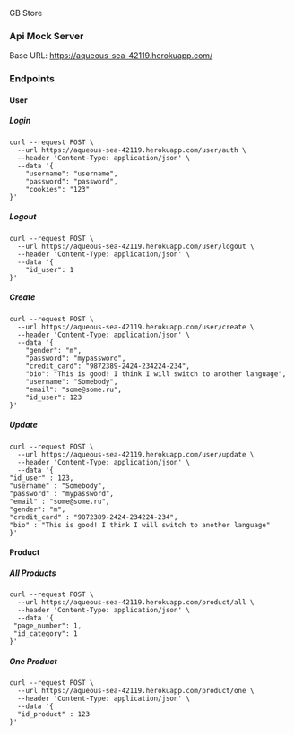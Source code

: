 GB Store


### Api Mock Server
Base URL: https://aqueous-sea-42119.herokuapp.com/

### Endpoints

#### User
##### Login
```
curl --request POST \
  --url https://aqueous-sea-42119.herokuapp.com/user/auth \
  --header 'Content-Type: application/json' \
  --data '{
	"username": "username",
	"password": "password",
	"cookies": "123"
}'
```

##### Logout
```
curl --request POST \
  --url https://aqueous-sea-42119.herokuapp.com/user/logout \
  --header 'Content-Type: application/json' \
  --data '{
	"id_user": 1
}'
```

##### Create 
```
curl --request POST \
  --url https://aqueous-sea-42119.herokuapp.com/user/create \
  --header 'Content-Type: application/json' \
  --data '{
	"gender": "m",
	"password": "mypassword",
	"credit_card": "9872389-2424-234224-234",
	"bio": "This is good! I think I will switch to another language",
	"username": "Somebody",
	"email": "some@some.ru",
	"id_user": 123
}'
```

##### Update
```
curl --request POST \
  --url https://aqueous-sea-42119.herokuapp.com/user/update \
  --header 'Content-Type: application/json' \
  --data '{
"id_user" : 123,
"username" : "Somebody",
"password" : "mypassword",
"email" : "some@some.ru",
"gender": "m",
"credit_card" : "9872389-2424-234224-234", 
"bio" : "This is good! I think I will switch to another language"
}'
```

#### Product
##### All Products
```
curl --request POST \
  --url https://aqueous-sea-42119.herokuapp.com/product/all \
  --header 'Content-Type: application/json' \
  --data '{
 "page_number": 1, 
 "id_category": 1
}'
```
##### One Product
```
curl --request POST \
  --url https://aqueous-sea-42119.herokuapp.com/product/one \
  --header 'Content-Type: application/json' \
  --data '{
  "id_product" : 123
}'
```